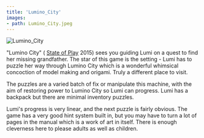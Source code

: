 ```yaml
---
title: 'Lumino_City'
images:
- path: Lumino_City.jpeg
---
```

![Lumino_City](Lumino_City.jpeg)

"Lumino City" (
[State of Play](http://www.luminocitygame.com/)
2015) sees you guiding Lumi on a quest to find her missing grandfather. The star
of this game is the setting - Lumi has to puzzle her way through Lumino City
which is a wonderful whimsical concoction of model making and origami.
Truly a different place to visit.

The puzzles are a varied batch of fix or manipulate this machine, with the
aim of restoring power to Lumino City so Lumi can progress. Lumi has a
backpack but there are minimal inventory puzzles.

Lumi's progress is very linear, and the next puzzle is fairly obvious. The
game has a very good hint system built in, but you may have to turn a lot
of pages in the manual which is a work of art in itself. There is enough
cleverness here to please adults as well as children.
